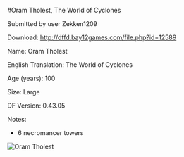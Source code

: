 #Oram Tholest, The World of Cyclones

Submitted by user Zekken1209

Download: http://dffd.bay12games.com/file.php?id=12589

Name: Oram Tholest

English Translation: The World of Cyclones

Age (years): 100

Size: Large

DF Version: 0.43.05

Notes:
  - 6 necromancer towers


![](http://i.imgur.com/5dc0FYU.png "Oram Tholest")
